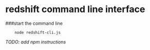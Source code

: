 redshift command line interface
===============================

###start the command line
```
	node redshift-cli.js
```


*TODO: add npm instructions*